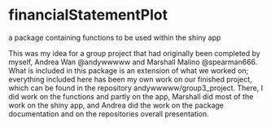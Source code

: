 # financialStatementPlot
a package containing functions to be used within the shiny app

This was my idea for a group project that had originally been completed by myself, Andrea Wan @andywwwww and Marshall Malino @spearman666.
What is included in this package is an extension of what we worked on; everything included here has been my own work on our finished project, which can be found in the repository andywwwww/group3_project. There, I did work on the functions and partly on the app, Marshall did most of the work on the shiny app, and Andrea did the work on the package documentation and on the repositories overall presentation.

